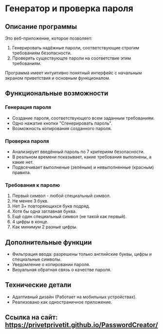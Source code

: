 # Генератор и проверка пароля
## Описание программы
Это веб-приложение, которое позволяет:
1. Генерировать надёжные пароли, соответствующие строгим требованиям безопасности.
2. Проверять существующте пароли на соответствие этим требованиям.

Программа имеет интуитивно понятный интерфейс с начальным экраном приветствия и основным функционалом.
## Функциональные возможности
### Генерация пароля
- Создание пароля, соответствующего всем заданным требованиям.
- Одно нажатие кнопки "Сгенерировать пароль".
- Возможность копирования созданного пароля.
### Проверка пароля
- Анализирует введённый пароль по 7 критериям безопасности.
- В реальном времени показывает, какие требования выполнены, а какие нет.
- Подвсечивает выполненые (зелёным) и невыполненные (красным) правила.
### Требования к паролю
1. Первый символ - любой специальный символ.
2. Не менее 3 букв.
3. Нет 3+ повторяющихся букв подряд.
4. Хотя бы одна заглавная буква.
5. Ещё один специальный символ (не такой как первый).
6. 4 цифры в конце.
7. Как минимум 2 разные цифры.
## Дополнительные функции
- Фильтрация ввода: разрешены только английские буквы, цифры и специальные символы.
- Уведомление о копировании пароля.
- Визуальная обратная связь о качестве пароля.
## Технические детали
- Адаптивный дизайн (Работает на мобильных устройствах).
- Реализовано как одностраничное приложение.
## Ссылка на сайт: https://privetprivetit.github.io/PasswordCreator/

